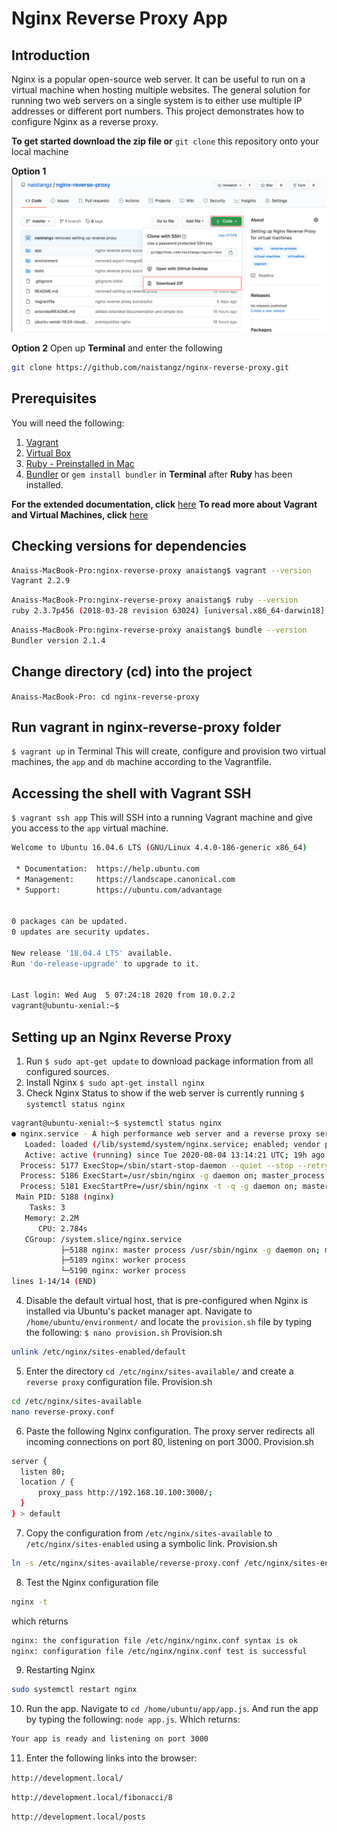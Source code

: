 # Nginx Reverse Proxy App
## Introduction
Nginx is a popular open-source web server. It can be useful to run on a virtual machine when hosting multiple websites. The general solution for running two web servers on a single system is to either use multiple IP addresses or different port numbers.
This project demonstrates how to configure Nginx as a reverse proxy. 

**To get started download the zip file or** `git clone` this repository onto your local machine

**Option 1**
![screenshot_download_zip](zip_file_screenshot.jpeg) 

**Option 2**
Open up **Terminal** and enter the following 
```bash
git clone https://github.com/naistangz/nginx-reverse-proxy.git
```


## Prerequisites
You will need the following:

1. [Vagrant](https://www.vagrantup.com/downloads.html)
2. [Virtual Box](https://www.virtualbox.org/wiki/Downloads)
3. [Ruby - Preinstalled in Mac](https://www.ruby-lang.org/en/downloads/)
4. [Bundler](https://bundler.io/) or `gem install bundler` in **Terminal** after **Ruby** has been installed.

**For the extended documentation, click** [here](extendedREADME.md)
**To read more about Vagrant and Virtual Machines, click** [here](https://github.com/naistangz/Technical_Training/tree/master/docs/Week7_VM)

## Checking versions for dependencies
```bash
Anaiss-MacBook-Pro:nginx-reverse-proxy anaistang$ vagrant --version
Vagrant 2.2.9
```

```bash
Anaiss-MacBook-Pro:nginx-reverse-proxy anaistang$ ruby --version
ruby 2.3.7p456 (2018-03-28 revision 63024) [universal.x86_64-darwin18]
```

```bash
Anaiss-MacBook-Pro:nginx-reverse-proxy anaistang$ bundle --version
Bundler version 2.1.4
```


## Change directory (cd) into the project 
`Anaiss-MacBook-Pro: cd nginx-reverse-proxy`

## Run vagrant in nginx-reverse-proxy folder
`$ vagrant up` in Terminal
This will create, configure and provision two virtual machines, the `app` and `db` machine according to the Vagrantfile.

## Accessing the shell with Vagrant SSH
`$ vagrant ssh app`
This will SSH into a running Vagrant machine and give you access to the `app` virtual machine.

```bash
Welcome to Ubuntu 16.04.6 LTS (GNU/Linux 4.4.0-186-generic x86_64)

 * Documentation:  https://help.ubuntu.com
 * Management:     https://landscape.canonical.com
 * Support:        https://ubuntu.com/advantage


0 packages can be updated.
0 updates are security updates.

New release '18.04.4 LTS' available.
Run 'do-release-upgrade' to upgrade to it.


Last login: Wed Aug  5 07:24:18 2020 from 10.0.2.2
vagrant@ubuntu-xenial:~$ 
```

## Setting up an Nginx Reverse Proxy 
1. Run `$ sudo apt-get update` to download package information from all configured sources.
2. Install Nginx `$ sudo apt-get install nginx`
3. Check Nginx Status to show if the web server is currently running `$ systemctl status nginx`

```bash
vagrant@ubuntu-xenial:~$ systemctl status nginx
● nginx.service - A high performance web server and a reverse proxy server
   Loaded: loaded (/lib/systemd/system/nginx.service; enabled; vendor preset
   Active: active (running) since Tue 2020-08-04 13:14:21 UTC; 19h ago
  Process: 5177 ExecStop=/sbin/start-stop-daemon --quiet --stop --retry QUIT
  Process: 5186 ExecStart=/usr/sbin/nginx -g daemon on; master_process on; (
  Process: 5181 ExecStartPre=/usr/sbin/nginx -t -q -g daemon on; master_proc
 Main PID: 5188 (nginx)
    Tasks: 3
   Memory: 2.2M
      CPU: 2.784s
   CGroup: /system.slice/nginx.service
           ├─5188 nginx: master process /usr/sbin/nginx -g daemon on; master
           ├─5189 nginx: worker process                           
           └─5190 nginx: worker process                           
lines 1-14/14 (END)
```
4. Disable the default virtual host, that is pre-configured when Nginx is installed via Ubuntu's packet manager apt. Navigate to `/home/ubuntu/environment/` and locate the `provision.sh` file by typing the following: `$ nano provision.sh`
Provision.sh
```bash
unlink /etc/nginx/sites-enabled/default
```

5. Enter the directory `cd /etc/nginx/sites-available/` and create a `reverse proxy` configuration file.
Provision.sh
```bash
cd /etc/nginx/sites-available
nano reverse-proxy.conf
```

6. Paste the following Nginx configuration. The proxy server redirects all incoming connections on port 80, listening on port 3000.
Provision.sh
```bash
server {
  listen 80;
  location / {
      proxy_pass http://192.168.10.100:3000/;
  }
} > default
```

7. Copy the configuration from `/etc/nginx/sites-available` to `/etc/nginx/sites-enabled` using a symbolic link.
Provision.sh
 ```bash
ln -s /etc/nginx/sites-available/reverse-proxy.conf /etc/nginx/sites-enabled/reverse-proxy.conf
```

8. Test the Nginx configuration file
```bash
nginx -t
```
which returns 
```bash
nginx: the configuration file /etc/nginx/nginx.conf syntax is ok
nginx: configuration file /etc/nginx/nginx.conf test is successful
```

9. Restarting Nginx
```bash
sudo systemctl restart nginx
```

10. Run the app. Navigate to `cd /home/ubuntu/app/app.js`. And run the app by typing the following: `node app.js`.
Which returns:
```bash
Your app is ready and listening on port 3000
```

11. Enter the following links into the browser:

`http://development.local/`

`http://development.local/fibonacci/8`

`http://development.local/posts`
